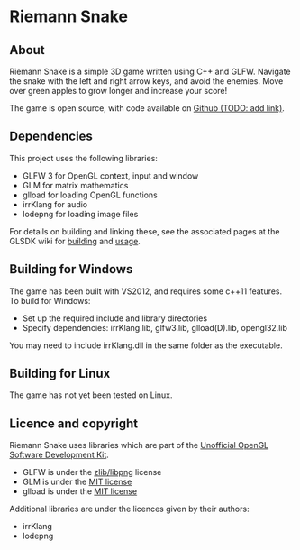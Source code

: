 Riemann Snake
============

About
------------
Riemann Snake is a simple 3D game written using C++ and GLFW.
Navigate the snake with the left and right arrow keys, and avoid the enemies.
Move over green apples to grow longer and increase your score!

The game is open source, with code available on [Github (TODO: add link)](). 

Dependencies
------------
This project uses the following libraries:

*	GLFW 3 for OpenGL context, input and window
*	GLM for matrix mathematics
*	glload for loading OpenGL functions
*	irrKlang for audio
*	lodepng for loading image files

For details on building and linking these, see the associated pages at the GLSDK wiki for [building](http://glsdk.sourceforge.net/docs/html/pg_build.html) and
[usage](http://glsdk.sourceforge.net/docs/html/pg_use.html).

Building for Windows
------------
The game has been built with VS2012, and requires some c++11 features.
To build for Windows:
*	Set up the required include and library directories
*	Specify dependencies: irrKlang.lib, glfw3.lib, glload(D).lib, opengl32.lib

You may need to include irrKlang.dll in the same folder as the executable.

Building for Linux
------------
The game has not yet been tested on Linux.

Licence and copyright
------------
Riemann Snake uses libraries which are part of the [Unofficial OpenGL Software Development Kit](http://glsdk.sourceforge.net/docs/html/index.html).
*	GLFW is under the [zlib/libpng](http://opensource.org/licenses/zlib-license.php) license 
*	GLM is under the [MIT license](http://opensource.org/licenses/MIT)
*	glload is under the [MIT license](http://opensource.org/licenses/MIT)

Additional libraries are under the licences given by their authors:
*	irrKlang
*	lodepng